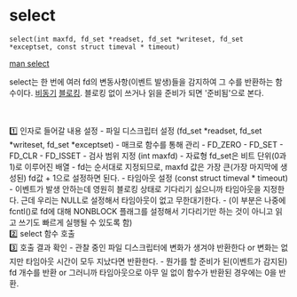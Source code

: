 # select

~~~
select(int maxfd, fd_set *readset, fd_set *writeset, fd_set *exceptset, const struct timeval * timeout)
~~~

[man select](https://man7.org/linux/man-pages/man2/select.2.html)

select는 한 번에 여러 fd의 변동사항(이벤트 발생)들을 감지하여 그 수를 반환하는 함수이다. [비동기](동기블로킹.md) [블로킹](동기블로킹.md). 블로킹 없이 쓰거나 읽을 준비가 되면 '준비됨'으로 본다.

<br>
<br>1️⃣ 인자로 들어갈 내용 설정
- 파일 디스크립터 설정 (fd_set *readset, fd_set *writeset, fd_set *exceptset)
  - 매크로 함수를 통해 관리
    - FD_ZERO
    - FD_SET
    - FD_CLR
    - FD_ISSET
      - 검사 범위 지정 (int maxfd)
        - 자료형 fd_set은 비트 단위(0과 1)로 이루어진 배열
        - fd는 순서대로 지정되므로, maxfd 값은 가장 큰(가장 마지막에 생성된) fd값 + 1으로 설정하면 된다.
      - 타임아웃 설정 (const struct timeval * timeout)
        - 이벤트가 발생 안하는데 영원히 블로킹 상태로 기다리기 싫으니까 타임아웃을 지정한다. 근데 우리는 NULL로 설정해서 타임아웃이 없고 무한대기한다.
        - (이 부분은 나중에 fcntl()로 fd에 대해 NONBLOCK 플래그를 설정해서 기다리기만 하는 것이 아니고 읽고 쓰기도 빠르게 실행될 수 있도록 함)
<br>2️⃣ select 함수 호출
<br>3️⃣ 호출 결과 확인
- 관찰 중인 파일 디스크립터에 변화가 생겨야 반환한다 or 변화는 없지만 타임아웃 시간이 모두 지났다면 반환한다.
- 뭔가를 할 준비가 된(이벤트가 감지된) fd 개수를 반환 or 그러니까 타임아웃으로 아무 일 없이 함수가 반환된 경우에는 0을 반환.
